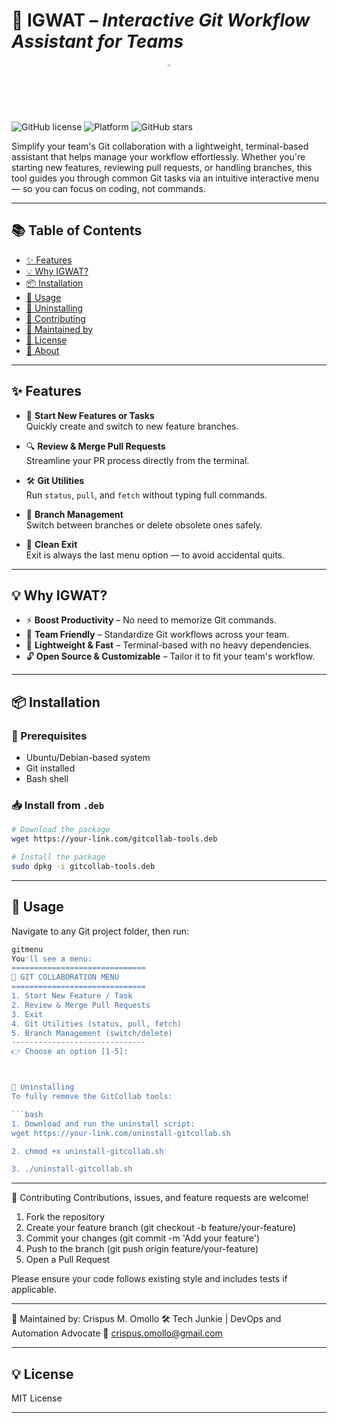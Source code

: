 # 🚀 IGWAT – *Interactive Git Workflow Assistant for Teams*

<p align="center">
  <img src="assets/banner.png" alt="..." width="2%" />
</p>

![GitHub license](https://img.shields.io/github/license/crispusomollo/gitcollab)
![Platform](https://img.shields.io/badge/platform-bash-lightgrey)
![GitHub stars](https://img.shields.io/github/stars/crispusomollo/gitcollab?style=social)

Simplify your team's Git collaboration with a lightweight, terminal-based assistant that helps manage your workflow effortlessly. Whether you're starting new features, reviewing pull requests, or handling branches, this tool guides you through common Git tasks via an intuitive interactive menu — so you can focus on coding, not commands.

---

## 📚 Table of Contents

- [✨ Features](#-features)
- [💡 Why IGWAT?](#-why-igwat)
- [📦 Installation](#-installation)
- [🚀 Usage](#usage)
- [🧹 Uninstalling](#uninstalling)
- [🤝 Contributing](#contributing)
- [👤 Maintained by](#maintained-by)
- [💼 License](#license)
- [📘 About](#about)

---

## ✨ Features

- 🔧 **Start New Features or Tasks**  
  Quickly create and switch to new feature branches.

- 🔍 **Review & Merge Pull Requests**  
  Streamline your PR process directly from the terminal.

- 🛠️ **Git Utilities**  
  Run `status`, `pull`, and `fetch` without typing full commands.

- 🌿 **Branch Management**  
  Switch between branches or delete obsolete ones safely.

- 🚪 **Clean Exit**  
  Exit is always the last menu option — to avoid accidental quits.

---

## 💡 Why IGWAT?

- ⚡ **Boost Productivity** – No need to memorize Git commands.  
- 🤝 **Team Friendly** – Standardize Git workflows across your team.  
- 🧩 **Lightweight & Fast** – Terminal-based with no heavy dependencies.  
- 🔓 **Open Source & Customizable** – Tailor it to fit your team's workflow.

---

## 📦 Installation

### 🔧 Prerequisites

- Ubuntu/Debian-based system  
- Git installed  
- Bash shell

### 📥 Install from `.deb`

```bash
# Download the package
wget https://your-link.com/gitcollab-tools.deb

# Install the package
sudo dpkg -i gitcollab-tools.deb
```

---

## 🚀 Usage

Navigate to any Git project folder, then run:

```bash
gitmenu
You'll see a menu:
==============================
🚀 GIT COLLABORATION MENU
==============================
1️. Start New Feature / Task
2️. Review & Merge Pull Requests
3️. Exit
4️. Git Utilities (status, pull, fetch)
5️. Branch Management (switch/delete)
------------------------------
👉 Choose an option [1-5]:



🧹 Uninstalling
To fully remove the GitCollab tools:

```bash
1. Download and run the uninstall script:
wget https://your-link.com/uninstall-gitcollab.sh

2. chmod +x uninstall-gitcollab.sh

3. ./uninstall-gitcollab.sh
```

---

🤝 Contributing
Contributions, issues, and feature requests are welcome!

1. Fork the repository
2. Create your feature branch (git checkout -b feature/your-feature)
3. Commit your changes (git commit -m 'Add your feature')
4. Push to the branch (git push origin feature/your-feature)
5. Open a Pull Request

Please ensure your code follows existing style and includes tests if applicable.

---

🙌 Maintained by:
Crispus M. Omollo
🛠️ Tech Junkie | DevOps and Automation Advocate
📧 crispus.omollo@gmail.com

---

## 💡 License
MIT License

---

